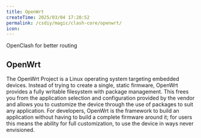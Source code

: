 ```yaml
---
title: OpenWrt
createTime: 2025/03/04 17:20:52
permalink: /csdiy/magic/clash-core/openwrt/
icon: 
---
```


OpenClash for better routing

## OpenWrt

The OpenWrt Project is a Linux operating system targeting embedded devices. Instead of trying to create a single, static firmware, OpenWrt provides a fully writable filesystem with package management. This frees you from the application selection and configuration provided by the vendor and allows you to customize the device through the use of packages to suit any application. For developers, OpenWrt is the framework to build an application without having to build a complete firmware around it; for users this means the ability for full customization, to use the device in ways never envisioned.

<LinkCard href="https://openwrt.org/" title="OpenWrt ORG"></LinkCard>